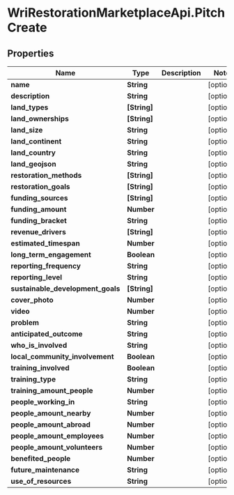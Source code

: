 # WriRestorationMarketplaceApi.PitchCreate

## Properties
Name | Type | Description | Notes
------------ | ------------- | ------------- | -------------
**name** | **String** |  | [optional] 
**description** | **String** |  | [optional] 
**land_types** | **[String]** |  | [optional] 
**land_ownerships** | **[String]** |  | [optional] 
**land_size** | **String** |  | [optional] 
**land_continent** | **String** |  | [optional] 
**land_country** | **String** |  | [optional] 
**land_geojson** | **String** |  | [optional] 
**restoration_methods** | **[String]** |  | [optional] 
**restoration_goals** | **[String]** |  | [optional] 
**funding_sources** | **[String]** |  | [optional] 
**funding_amount** | **Number** |  | [optional] 
**funding_bracket** | **String** |  | [optional] 
**revenue_drivers** | **[String]** |  | [optional] 
**estimated_timespan** | **Number** |  | [optional] 
**long_term_engagement** | **Boolean** |  | [optional] 
**reporting_frequency** | **String** |  | [optional] 
**reporting_level** | **String** |  | [optional] 
**sustainable_development_goals** | **[String]** |  | [optional] 
**cover_photo** | **Number** |  | [optional] 
**video** | **Number** |  | [optional] 
**problem** | **String** |  | [optional] 
**anticipated_outcome** | **String** |  | [optional] 
**who_is_involved** | **String** |  | [optional] 
**local_community_involvement** | **Boolean** |  | [optional] 
**training_involved** | **Boolean** |  | [optional] 
**training_type** | **String** |  | [optional] 
**training_amount_people** | **Number** |  | [optional] 
**people_working_in** | **String** |  | [optional] 
**people_amount_nearby** | **Number** |  | [optional] 
**people_amount_abroad** | **Number** |  | [optional] 
**people_amount_employees** | **Number** |  | [optional] 
**people_amount_volunteers** | **Number** |  | [optional] 
**benefited_people** | **Number** |  | [optional] 
**future_maintenance** | **String** |  | [optional] 
**use_of_resources** | **String** |  | [optional] 


